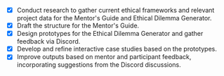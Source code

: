 - [x] Conduct research to gather current ethical frameworks and relevant project data for the Mentor's Guide and Ethical Dilemma Generator.
- [x] Draft the structure for the Mentor's Guide.
- [x] Design prototypes for the Ethical Dilemma Generator and gather feedback via Discord.
- [x] Develop and refine interactive case studies based on the prototypes.
- [x] Improve outputs based on mentor and participant feedback, incorporating suggestions from the Discord discussions.
